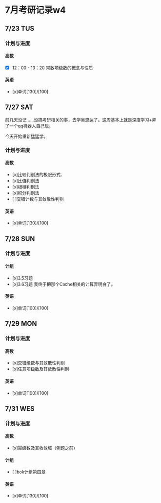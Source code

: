 # 7月考研记录w4

## 7/23 TUS

### 计划与进度
#### 高数
- [x] 12：00 - 13：20 常数项级数的概念与性质
#### 英语
- [x]单词[130]/[100] 
 
## 7/27 SAT
前几天没记……没搞考研相关的事，去学吴恩达了。这周基本上就是深度学习+弄了一个qq机器人自己玩。

今天开始重新猛猛学。

### 计划与进度
#### 高数
- [x]比较判别法的极限形式、
- [x]比值判别法
- [x]根植判别法
- [x]积分判别法
- [ ]交错计数与其敛散性判别

#### 英语
- [x]单词[130]/[100] 

## 7/28 SUN

### 计划与进度
#### 计组
- [x]3.5习题
- [x]3.6习题
我终于把那个Cache相关的计算弄明白了。
#### 英语
- [x]单词[100]/[100] 

## 7/29 MON
### 计划与进度
#### 高数
- [x]交错级数与其敛散性判别
- [x]任意项级数及其敛散性判别
#### 英语
- [x]单词[100]/[100] 

## 7/31 WES
### 计划与进度
#### 高数
- [x]幂级数及其收敛域（例题之前）
#### 计组
- [ ]bok计组第四章
#### 英语
- [x]单词[130]/[100] 
